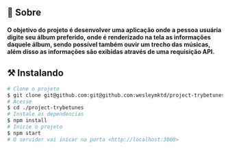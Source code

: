 ## 🧐 Sobre

<h4 align="left"> 
	O objetivo do projeto é desenvolver uma aplicação onde a pessoa usuária digite seu álbum preferido, onde é renderizado na tela as informações daquele álbum, sendo possível também ouvir um trecho das músicas, além disso as informações são exibidas através de uma requisição API.
</h4>

## ⚒ Instalando <a name = "installing"></a>

```bash
# Clone o projeto
$ git clone git@github.com:git@github.com:wesleymktd/project-trybetunes.git
# Acesse
$ cd ./project-trybetunes
# Instale as dependencias
$ npm install
# Inicie o projeto
$ npm start
# O servidor vai inicar na porta <http://localhost:3000>
```
